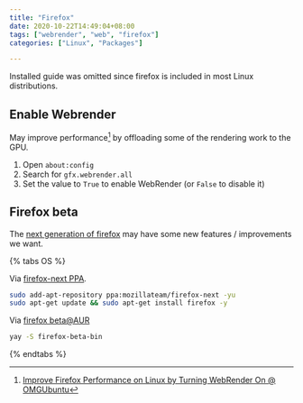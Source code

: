 ```yaml
---
title: "Firefox"
date: 2020-10-22T14:49:04+08:00
tags: ["webrender", "web", "firefox"]
categories: ["Linux", "Packages"]

---
```


Installed guide was omitted since firefox is included in most Linux distributions.

<!--more-->

## Enable Webrender

May improve performance[^wrender] by offloading some of the rendering work to the GPU.

1. Open `about:config`
2. Search for `gfx.webrender.all`
3. Set the value to `True` to enable WebRender (or `False` to disable it)

[^wrender]: [Improve Firefox Performance on Linux by Turning WebRender On @ OMGUbuntu](https://www.omgubuntu.co.uk/2020/07/firefox-enable-webrender-linux)

## Firefox beta

The [next generation of firefox](https://www.mozilla.org/zh-TW/firefox/channel/desktop/) may have some new features / improvements we want.

{% tabs OS %}

<!-- tab Ubuntu or PopOS -->

Via [firefox-next PPA](https://launchpad.net/~mozillateam/+archive/ubuntu/firefox-next).

```bash
sudo add-apt-repository ppa:mozillateam/firefox-next -yu
sudo apt-get update && sudo apt-get install firefox -y
```

<!-- endtab -->

<!-- tab Manjaro or eOS -->

Via [firefox beta@AUR](https://aur.archlinux.org/packages/firefox-beta-bin/)

```bash
yay -S firefox-beta-bin
```

<!-- endtab -->

{% endtabs %}
